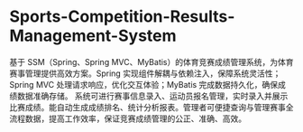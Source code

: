 # Sports-Competition-Results-Management-System
基于 SSM（Spring、Spring MVC、MyBatis）的体育竞赛成绩管理系统，为体育赛事管理提供高效方案。Spring 实现组件解耦与依赖注入，保障系统灵活性；Spring MVC 处理请求响应，优化交互体验；MyBatis 完成数据持久化，确保成绩数据准确存储。  系统可进行赛事信息录入、运动员报名管理，实时录入并展示比赛成绩。能自动生成成绩排名、统计分析报表。管理者可便捷查询与管理赛事全流程数据，提高工作效率，保证竞赛成绩管理的公正、准确、高效。 
